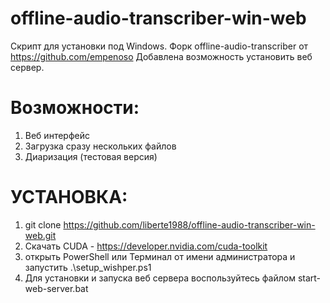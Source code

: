 # offline-audio-transcriber-win-web
Скрипт для установки под Windows. Форк offline-audio-transcriber от https://github.com/empenoso
Добавлена возможность установить веб сервер.

# Возможности:
1. Веб интерфейс
2. Загрузка сразу нескольких файлов
3. Диаризация (тестовая версия)

# УСТАНОВКА:

1. git clone https://github.com/liberte1988/offline-audio-transcriber-win-web.git
2. Скачать CUDA - https://developer.nvidia.com/cuda-toolkit
3. открыть PowerShell или Терминал от имени администратора и запустить .\setup_wishper.ps1
4. Для установки и запуска веб сервера воспользуйтесь файлом start-web-server.bat

